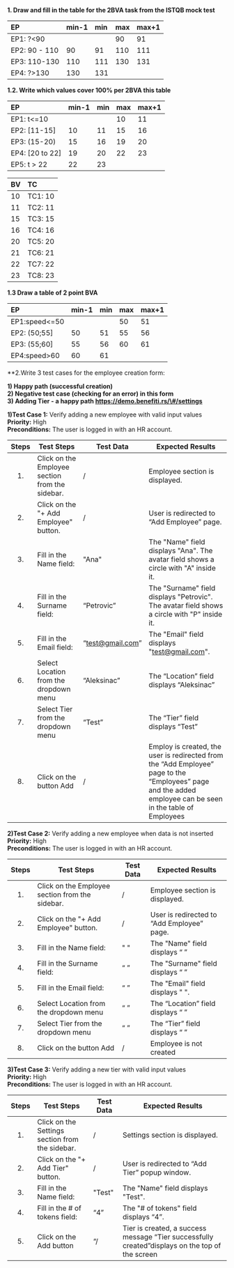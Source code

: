   
**1\. Draw and fill in the table for the 2BVA task from the ISTQB mock test**

| EP | min-1 | min | max | max+1 |
| :---- | :---- | :---- | :---- | :---- |
| EP1: ?\<90 |  |  | 90 | 91 |
| EP2: 90 \- 110 | 90 | 91 | 110 | 111 |
| EP3: 110-130 | 110 | 111 | 130 | 131 |
| EP4: ?\>130 | 130 | 131 |  |  |

**1.2. Write which values cover 100% per 2BVA this table**

| EP | min-1 | min | max | max+1 |
| :---- | :---- | :---- | :---- | :---- |
| EP1: t\<=10 |  |  |  10    | 11 |
| EP2: \[11-15\] | 10 | 11 | 15 | 16 |
| EP3: (15-20) | 15 | 16 | 19 | 20 |
| EP4: \[20 to 22\] | 19 | 20 | 22 | 23 |
| EP5: t \> 22 | 22 | 23 |  |  |

| BV | TC |
| :---- | :---- |
| 10 | TC1: 10 |
| 11 | TC2: 11 |
| 15 | TC3: 15 |
| 16 | TC4: 16 |
| 20 | TC5: 20 |
| 21 | TC6: 21 |
| 22 | TC7: 22 |
| 23 | TC8: 23 |

**1.3 Draw a table of 2 point BVA**

| EP | min-1 | min | max | max+1 |
| :---- | :---- | :---- | :---- | :---- |
| EP1:speed\<=50  |  |  | 50 | 51 |
| EP2: (50;55\] | 50 | 51 | 55 | 56 |
| EP3: (55;60\] | 55 | 56 | 60 | 61 |
| EP4:speed\>60 |  60 | 61 |  |  |

**2\.Write 3 test cases for the employee creation form: 

**1\) Happy path (successful creation)**  
**2\) Negative test case (checking for an error) in this form**  
**3\) Adding Tier \- a happy path https://demo.benefiti.rs/\#/settings**

**1)Test Case 1:** Verify adding a new employee with valid input values  
    **Priority:** High  
    **Preconditions:** The user is logged in with an HR account.

| Steps | Test Steps | Test Data | Expected Results |
| :---: | ----- | ----- | ----- |
| 1\. | Click on the Employee section from the sidebar. | / | Employee section is displayed. |
| 2\. | Click on the "+ Add Employee" button. | / | User is redirected to “Add Employee” page. |
| 3\. | Fill in the Name field:  | "Ana" | The "Name" field displays "Ana". The avatar field shows a circle with "A" inside it. |
| 4\. | Fill in the Surname field: | “Petrovic” | The "Surname" field displays "Petrovic". The avatar field shows a circle with "P" inside it. |
| 5\. | Fill in the Email field: | “test@gmail.com” | The "Email" field displays "test@gmail.com".  |
| 6\. | Select Location from the dropdown menu  | “Aleksinac” | The “Location” field displays “Aleksinac” |
| 7\. | Select Tier from the dropdown menu  | “Test” | The “Tier” field displays “Test” |
| 8\. | Click on the button Add | / | Employ is created, the user is redirected from the “Add Employee” page to the “Employees” page and the added employee can be seen in the table of Employees |

**2)Test Case 2:** Verify adding a new employee when data is not inserted  
    **Priority:** High  
    **Preconditions:** The user is logged in with an HR account.

| Steps | Test Steps | Test Data | Expected Results |
| :---: | ----- | ----- | ----- |
| 1\. | Click on the Employee section from the sidebar. | / | Employee section is displayed. |
| 2\. | Click on the "+ Add Employee" button. | / | User is redirected to “Add Employee” page. |
| 3\. | Fill in the Name field:  | " " | The "Name" field displays “ ”  |
| 4\. | Fill in the Surname field: | “ ” | The "Surname" field displays “ ” |
| 5\. | Fill in the Email field: | “ ” | The "Email" field displays " ".  |
| 6\. | Select Location from the dropdown menu  | “ ” | The “Location” field displays “ ” |
| 7\. | Select Tier from the dropdown menu  | “ ” | The “Tier” field displays “ ” |
| 8\. | Click on the button Add | / | Employee is not created |

**3)Test Case 3:** Verify adding a new tier with valid input values  
    **Priority:** High  
    **Preconditions:** The user is logged in with an HR account.

| Steps | Test Steps | Test Data | Expected Results |
| :---: | ----- | ----- | ----- |
| 1\. | Click on the Settings section from the sidebar. | / | Settings section is displayed. |
| 2\. | Click on the "+ Add Tier" button. | / | User is redirected to “Add Tier” popup window. |
| 3\. | Fill in the Name field:  | "Test" | The "Name" field displays "Test".  |
| 4\. | Fill in the \# of tokens field: | “4” | The "\# of tokens" field displays “4”. |
| 5\. | Click on the Add button | “/ | Tier is created, a success message “Tier successfully created”displays on the top of the screen  |

